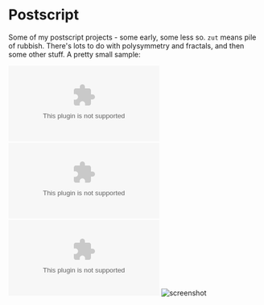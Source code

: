 # Postscript
Some of my postscript projects - some early, some less so. `zut` means pile of rubbish. There's lots to do with polysymmetry and fractals, and then some other stuff. A pretty small sample:

![screenshot](https://github.com/elterminad0r/Postscript/blob/master/penrose.ps)
![screenshot](https://github.com/elterminad0r/Postscript/blob/master/sierpinski/ster.ps)
![screenshot](https://github.com/elterminad0r/Postscript/blob/master/sausage/minkowskiSausageSR.ps)
![screenshot](https://github.com/elterminad0r/Postscript/blob/master/plusFractal.png)
